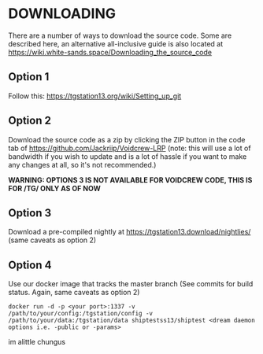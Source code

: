 # DOWNLOADING
There are a number of ways to download the source code. Some are described here, an alternative all-inclusive guide is also located at https://wiki.white-sands.space/Downloading_the_source_code

## Option 1

Follow this: https://tgstation13.org/wiki/Setting_up_git

## Option 2

Download the source code as a zip by clicking the ZIP button in the
code tab of https://github.com/Jackriip/Voidcrew-LRP
(note: this will use a lot of bandwidth if you wish to update and is a lot of
hassle if you want to make any changes at all, so it's not recommended.)

**WARNING: OPTIONS 3 IS NOT AVAILABLE FOR VOIDCREW CODE, THIS IS FOR /TG/ ONLY AS OF NOW**

## Option 3

Download a pre-compiled nightly at https://tgstation13.download/nightlies/ (same caveats as option 2)

## Option 4

Use our docker image that tracks the master branch (See commits for build status. Again, same caveats as option 2)

```
docker run -d -p <your port>:1337 -v /path/to/your/config:/tgstation/config -v /path/to/your/data:/tgstation/data shiptestss13/shiptest <dream daemon options i.e. -public or -params>
```


im  alittle chungus





